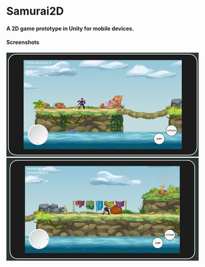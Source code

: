 # Samurai2D
 
#### A 2D game prototype in Unity for mobile devices.

#### Screenshots
![Image](Screenshoot%201.png)
![Image](Screenshoot%202.png)
